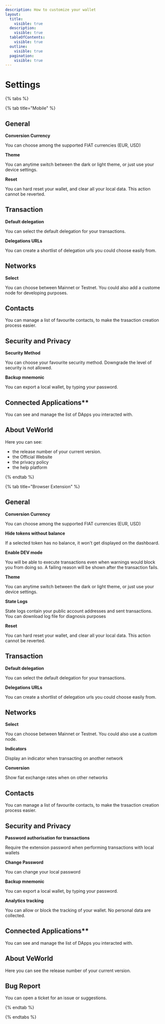 ```yaml
---
description: How to customize your wallet
layout:
  title:
    visible: true
  description:
    visible: true
  tableOfContents:
    visible: true
  outline:
    visible: true
  pagination:
    visible: true
---
```


# Settings

{% tabs %}

{% tab title="Mobile" %} 

## General

**Conversion Currency**

You can choose among the supported FIAT currencies (EUR, USD)

**Theme**

You can anytime switch between the dark or light theme, or just use your device settings.

**Reset**

You can hard reset your wallet, and clear all your local data.
This action cannot be reverted.

## Transaction

**Default delegation**

You can select the default delegation for your transactions.

**Delegations URLs**

You can create a shortlist of delegation urls you could choose easily from.

## Networks

**Select**

You can choose between Mainnet or Testnet.
You could also add a custome node for developing purposes.

## Contacts

You can manage a list of favourite contacts, to make the trasaction creation process easier.

## Security and Privacy

**Security Method**

You can choose your favourite security method.
Downgrade the level of security is not allowed.

**Backup mnemonic**

You can export a local wallet, by typing your password.

## Connected Applications**

You can see and manage the list of DApps you interacted with.

## About VeWorld

Here you can see:
- the release number of your current version.
- the Official Website
- the privacy policy
- the help platform

{% endtab %}

{% tab title="Browser Extension" %}

## General

**Conversion Currency**

You can choose among the supported FIAT currencies (EUR, USD)

**Hide tokens without balance**

If a selected token has no balance, it won't get displayed on the dashboard.

**Enable DEV mode**

You will be able to execute transactions even when warnings would block you from doing so. A failing reason will be shown after the transaction fails.

**Theme**

You can anytime switch between the dark or light theme, or just use your device settings.

**State Logs**

State logs contain your public account addresses and sent transactions.
You can download log file for diagnosis purposes

**Reset**

You can hard reset your wallet, and clear all your local data.
This action cannot be reverted.

## Transaction

**Default delegation**

You can select the default delegation for your transactions.

**Delegations URLs**

You can create a shortlist of delegation urls you could choose easily from.

## Networks

**Select**

You can choose between Mainnet or Testnet.
You could also use a custom node.

**Indicators**

Display an indicator when transacting on another network

**Conversion**

Show fiat exchange rates when on other networks

## Contacts

You can manage a list of favourite contacts, to make the trasaction creation process easier.

## Security and Privacy

**Password authorisation for transactions**

Require the extension password when performing transactions with local wallets

**Change Password**

You can change your local password

**Backup mnemonic**

You can export a local wallet, by typing your password.

**Analytics tracking**

You can allow or block the tracking of your wallet. No personal data are collected.

## Connected Applications**

You can see and manage the list of DApps you interacted with.

## About VeWorld

Here you can see the release number of your current version.

## Bug Report

You can open a ticket for an issue or suggestions.

{% endtab %}

{% endtabs %}
